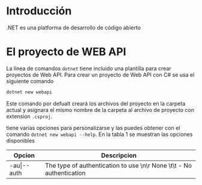 # Introducción

.NET es una platforma de desarrollo de código abierto


# El proyecto de WEB API

La línea de comandos `dotnet` tiene incluido una plantilla para crear proyectos de Web API. Para crear un proyecto de Web API con C# se usa el siguiente comando

```bash
dotnet new webapi
```

Este comando por defualt creará los archivos del proyecto en la carpeta actual y asignara el mismo nombre de la carpeta al archivo de proyecto con extension `.csproj`.


tiene varias opciones para personalizarse y las puedes obtener con el comando `dotnet new webapi --help`. En la tabla 1 se muestran las opciones disponibles

|Opcion    | Descripcion|
|-----     |-----|
| -au\|--auth|The type of authentication to use  \n\r  None  \t\t - No authentication |                                                                
                                  
